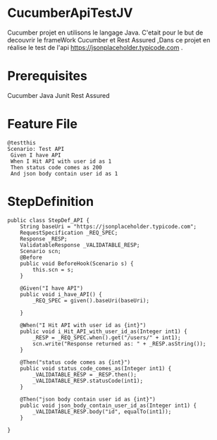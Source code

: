 # CucumberApiTestJV

Cucumber projet en utilisons le langage Java.
C'etait pour le but de decouvrir le frameWork Cucumber et Rest Assured ,Dans ce projet en réalise le  test de l'api https://jsonplaceholder.typicode.com .


# Prerequisites
Cucumber Java
Junit
Rest Assured

# Feature File 

```
@testthis
Scenario: Test API
 Given I have API
 When I Hit API with user id as 1
 Then status code comes as 200
 And json body contain user id as 1
```

# StepDefinition
```
public class StepDef_API {
	String baseUri = "https://jsonplaceholder.typicode.com";
	RequestSpecification _REQ_SPEC;
	Response _RESP;
	ValidatableResponse _VALIDATABLE_RESP;
	Scenario scn;
	@Before
	public void BeforeHook(Scenario s) {
		this.scn = s;
	}
	
	@Given("I have API")
	public void i_have_API() {
		_REQ_SPEC = given().baseUri(baseUri);
		
	}

	@When("I Hit API with user id as {int}")
	public void i_Hit_API_with_user_id_as(Integer int1) {
		_RESP = _REQ_SPEC.when().get("/users/" + int1);
		scn.write("Response returned as: " + _RESP.asString());
	}

	@Then("status code comes as {int}")
	public void status_code_comes_as(Integer int1) {
		_VALIDATABLE_RESP = _RESP.then();
		_VALIDATABLE_RESP.statusCode(int1);
	}

	@Then("json body contain user id as {int}")
	public void json_body_contain_user_id_as(Integer int1) {
		_VALIDATABLE_RESP.body("id", equalTo(int1));
	}

}

```
